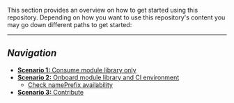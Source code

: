This section provides an overview on how to get started using this repository. Depending on how you want to use this repository's content you may go down different paths to get started:

---

## _Navigation_
- [**Scenario 1:** Consume module library only](./Getting%20started%20-%20Scenario%201%20Consume%20library.md)
- [**Scenario 2:** Onboard module library and CI environment](./Getting%20started%20-%20Scenario%202%20Onboard%20module%20library%20and%20CI%20environment.md)
  - [Check namePrefix availability](./Getting%20started%20-%20Check%20NamePrefix%20availability.md)
- [**Scenario 3:** Contribute](./Getting%20started%20-%20Scenario%203%20Contribute.md)

